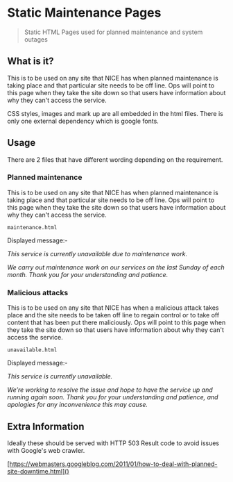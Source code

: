 # Static Maintenance Pages

> Static HTML Pages used for planned maintenance and system outages

## What is it?

This is to be used on any site that NICE has when planned maintenance is taking place and that particular site needs to be off line.  Ops will point to this page when they take the site down so that users have information about why they can't access the service.

CSS styles, images and mark up are all embedded in the html files. There is only one external dependency which is google fonts.

## Usage

There are 2 files that have different wording depending on the requirement.


### Planned maintenance

This is to be used on any site that NICE has when planned maintenance is taking place and that particular site needs to be off line.  Ops will point to this page when they take the site down so that users have information about why they can't access the service. 

````maintenance.html````

Displayed message:-

*This service is currently unavailable due to maintenance work.*

*We carry out maintenance work on our services on the last Sunday of each month. Thank you for your understanding and patience.*

### Malicious attacks

This is to be used on any site that NICE has when a malicious attack takes place and the site needs to be taken off line to regain control or to take off content that has been put there maliciously.  Ops will point to this page when they take the site down so that users have information about why they can't access the service.

````unavailable.html````

Displayed message:-

*This service is currently unavailable.*

*We’re working to resolve the issue and hope to have the service up and running again soon. Thank you for your understanding and patience, and apologies for any inconvenience this may cause.*


## Extra Information

Ideally these should be served with HTTP 503 Result code to avoid issues with Google's web crawler.

[https://webmasters.googleblog.com/2011/01/how-to-deal-with-planned-site-downtime.html]()
